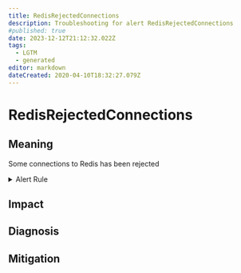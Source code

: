 ```yaml
---
title: RedisRejectedConnections
description: Troubleshooting for alert RedisRejectedConnections
#published: true
date: 2023-12-12T21:12:32.022Z
tags: 
  - LGTM
  - generated
editor: markdown
dateCreated: 2020-04-10T18:32:27.079Z
---
```


# RedisRejectedConnections

## Meaning
[//]: # "Short paragraph that explains what the alert means"
Some connections to Redis has been rejected

<details>
  <summary>Alert Rule</summary>

{{% rule "redis/oliver006-redis-exporter.yml" "RedisRejectedConnections" %}}

<!-- Rule when generated

```yaml
alert: RedisRejectedConnections
expr: increase(redis_rejected_connections_total[1m]) > 0
for: 0m
labels:
    severity: critical
annotations:
    summary: Redis rejected connections (instance {{ $labels.instance }})
    description: |-
        Some connections to Redis has been rejected
          VALUE = {{ $value }}
          LABELS = {{ $labels }}
    runbook: https://github.com/srerun/prometheus-alerts/blob/main/content/runbooks/oliver006-redis-exporter/RedisRejectedConnections.md

```

-->

</details>


## Impact
[//]: # "What could / will happen if the alert is not addressed"



## Diagnosis
[//]: # "Steps to take to identify the cause of the problem"



## Mitigation
[//]: # "The steps necessary to resolve the alert"
